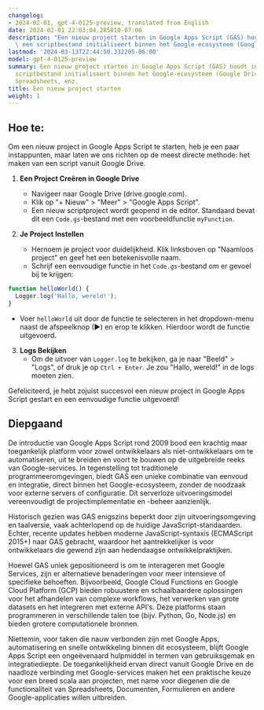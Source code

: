 ```yaml
---
changelog:
- 2024-02-01, gpt-4-0125-preview, translated from English
date: 2024-02-01 22:03:04.285810-07:00
description: "Een nieuw project starten in Google Apps Script (GAS) houdt in dat je\
  \ een scriptbestand initialiseert binnen het Google-ecosysteem (Google Drive,\u2026"
lastmod: '2024-03-13T22:44:50.332205-06:00'
model: gpt-4-0125-preview
summary: Een nieuw project starten in Google Apps Script (GAS) houdt in dat je een
  scriptbestand initialiseert binnen het Google-ecosysteem (Google Drive, Documenten,
  Spreadsheets, enz.
title: Een nieuw project starten
weight: 1
---
```


## Hoe te:
Om een nieuw project in Google Apps Script te starten, heb je een paar instappunten, maar laten we ons richten op de meest directe methode: het maken van een script vanuit Google Drive.

1. **Een Project Creëren in Google Drive**
   - Navigeer naar Google Drive (drive.google.com).
   - Klik op "+ Nieuw" > "Meer" > "Google Apps Script".
   - Een nieuw scriptproject wordt geopend in de editor. Standaard bevat dit een `Code.gs`-bestand met een voorbeeldfunctie `myFunction`.

2. **Je Project Instellen**
   - Hernoem je project voor duidelijkheid. Klik linksboven op "Naamloos project" en geef het een betekenisvolle naam.
   - Schrijf een eenvoudige functie in het `Code.gs`-bestand om er gevoel bij te krijgen:

```javascript
function helloWorld() {
  Logger.log('Hallo, wereld!');
}
```

   - Voer `helloWorld` uit door de functie te selecteren in het dropdown-menu naast de afspeelknop (▶) en erop te klikken. Hierdoor wordt de functie uitgevoerd.

3. **Logs Bekijken**
   - Om de uitvoer van `Logger.log` te bekijken, ga je naar "Beeld" > "Logs", of druk je op `Ctrl + Enter`. Je zou "Hallo, wereld!" in de logs moeten zien.

Gefeliciteerd, je hebt zojuist succesvol een nieuw project in Google Apps Script gestart en een eenvoudige functie uitgevoerd!

## Diepgaand
De introductie van Google Apps Script rond 2009 bood een krachtig maar toegankelijk platform voor zowel ontwikkelaars als niet-ontwikkelaars om te automatiseren, uit te breiden en voort te bouwen op de uitgebreide reeks van Google-services. In tegenstelling tot traditionele programmeeromgevingen, biedt GAS een unieke combinatie van eenvoud en integratie, direct binnen het Google-ecosysteem, zonder de noodzaak voor externe servers of configuratie. Dit serverloze uitvoeringsmodel vereenvoudigt de projectimplementatie en -beheer aanzienlijk.

Historisch gezien was GAS enigszins beperkt door zijn uitvoeringsomgeving en taalversie, vaak achterlopend op de huidige JavaScript-standaarden. Echter, recente updates hebben moderne JavaScript-syntaxis (ECMAScript 2015+) naar GAS gebracht, waardoor het aantrekkelijker is voor ontwikkelaars die gewend zijn aan hedendaagse ontwikkelpraktijken.

Hoewel GAS uniek gepositioneerd is om te interageren met Google Services, zijn er alternatieve benaderingen voor meer intensieve of specifieke behoeften. Bijvoorbeeld, Google Cloud Functions en Google Cloud Platform (GCP) bieden robuustere en schaalbaardere oplossingen voor het afhandelen van complexe workflows, het verwerken van grote datasets en het integreren met externe API's. Deze platforms staan programmeren in verschillende talen toe (bijv. Python, Go, Node.js) en bieden grotere computationele bronnen.

Niettemin, voor taken die nauw verbonden zijn met Google Apps, automatisering en snelle ontwikkeling binnen dit ecosysteem, blijft Google Apps Script een ongeëvenaard hulpmiddel in termen van gebruiksgemak en integratiediepte. De toegankelijkheid ervan direct vanuit Google Drive en de naadloze verbinding met Google-services maken het een praktische keuze voor een breed scala aan projecten, met name voor diegenen die de functionaliteit van Spreadsheets, Documenten, Formulieren en andere Google-applicaties willen uitbreiden.
